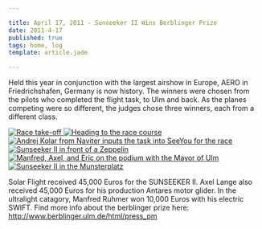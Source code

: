 ```yaml
---

title: April 17, 2011 - Sunseeker II Wins Berblinger Prize
date: 2011-4-17
published: true
tags: home, log
template: article.jade

---
```


Held this year in conjunction with the largest airshow in Europe, AERO in Friedrichshafen, Germany is now history.   The winners were chosen from the pilots who completed the flight task, to Ulm and back.  As the planes competing were so different, the judges chose three winners, each from a different class.

<div class="photoset">

<a href="/articles/4-17-11/take_off.jpg" rel="gal-4-17-11" title="Race take-off">
  <img src="/articles/4-17-11/thumbs/take_off.jpg" alt= "Race take-off" \>
</a>




<a href="/articles/4-17-11/Sunseeker_and_Antares.jpg" rel="gal-4-17-11" title="Heading to the race course">
  <img src="/articles/4-17-11/thumbs/Sunseeker_and_Antares.jpg" alt= "Heading to the race course" \>
</a>





<a href="/articles/4-17-11/Adrej_Kolar.jpg" rel="gal-4-17-11" title="Andrej Kolar from Naviter inputs the task into SeeYou for the race">
  <img src="/articles/4-17-11/thumbs/Adrej_Kolar.jpg" alt= "Andrej Kolar from Naviter inputs the task into SeeYou for the race" \>
</a>



<a href="/articles/4-17-11/with_Zep.jpg" rel="gal-4-17-11" title="Sunseeker II in front of a Zeppelin">
  <img src="/articles/4-17-11/thumbs/with_Zep.jpg" alt= "Sunseeker II in front of a Zeppelin" \>
</a>



<a href="/articles/4-17-11/awards.jpg" rel="gal-4-17-11" title="Manfred, Axel, and Eric on the podium with the Mayor of Ulm">
  <img src="/articles/4-17-11/thumbs/awards.jpg" alt= "Manfred, Axel, and Eric on the podium with the Mayor of Ulm" \>
</a>




<a href="/articles/4-17-11/Sunseeker_in_Munsterplatz.jpg" rel="gal-4-17-11" title="Sunseeker II in the Munsterplatz">
  <img src="/articles/4-17-11/thumbs/Sunseeker_in_Munsterplatz.jpg" alt= "Sunseeker II in the Munsterplatz" \>
</a>


</div>

Solar Flight received 45,000 Euros for the SUNSEEKER II. Axel Lange also received 45,000 Euros for his production Antares motor glider. In the ultralight catagory, Manfred Ruhmer won 10,000 Euros with his electric SWIFT. Find more info about the berblinger prize here:     http://www.berblinger.ulm.de/html/press_pm



